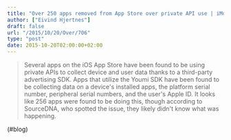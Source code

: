```yaml
---
title: "Over 250 apps removed from App Store over private API use | iMore"
author: ["Eivind Hjertnes"]
draft: false
url: "/2015/10/20/Over/706"
type: "post"
date: 2015-10-20T02:00:00+02:00
---
```


> Several apps on the iOS App Store have been found to be using private
> APIs to collect device and user data thanks to a third-party
> advertising SDK. Apps that utilize the Youmi SDK have been found to be
> collecting data on a device's installed apps, the platform serial
> number, peripheral serial numbers, and the user's Apple ID. It looks
> like 256 apps were found to be doing this, though according to
> SourceDNA, who spotted the issue, they likely didn't know what was
> happening.

(#blog)
